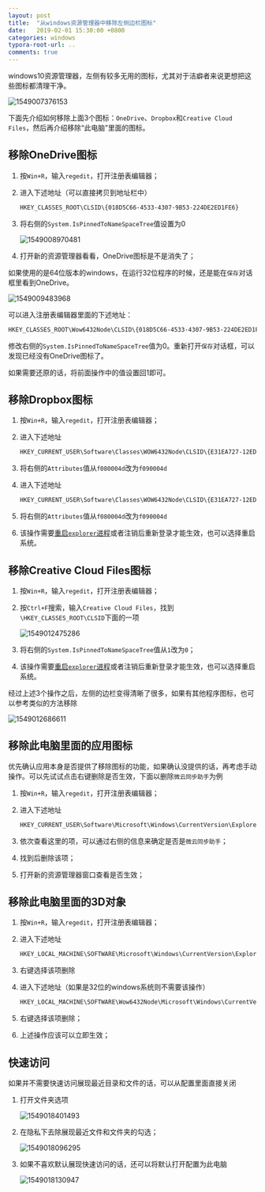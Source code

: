 ```yaml
---
layout: post
title:  "从windows资源管理器中移除左侧边栏图标"
date:   2019-02-01 15:30:00 +0800
categories: windows
typora-root-url: ..
comments: true
---
```


windows10资源管理器，左侧有较多无用的图标，尤其对于洁癖者来说更想把这些图标都清理干净。

![1549007376153](https://pic-1251468582.picsh.myqcloud.com/pic/2021/11/04/0b0d31.png)

下面先介绍如何移除上面3个图标：`OneDrive`、`Dropbox`和`Creative Cloud Files`，然后再介绍移除“此电脑”里面的图标。

## 移除OneDrive图标

1. 按`Win+R`，输入`regedit`，打开注册表编辑器；

2. 进入下述地址（可以直接拷贝到地址栏中）

   ```bash
   HKEY_CLASSES_ROOT\CLSID\{018D5C66-4533-4307-9B53-224DE2ED1FE6}
   ```

3. 将右侧的`System.IsPinnedToNameSpaceTree`值设置为0

   ![1549008970481](https://pic-1251468582.picsh.myqcloud.com/pic/2021/11/04/a30ad4.png)

4. 打开新的资源管理器看看，OneDrive图标是不是消失了；

如果使用的是64位版本的windows，在运行32位程序的时候，还是能在`保存`对话框里看到OneDrive。

![1549009483968](https://pic-1251468582.picsh.myqcloud.com/pic/2021/11/04/83d49e.png)

可以进入注册表编辑器里面的下述地址：

```bash
HKEY_CLASSES_ROOT\Wow6432Node\CLSID\{018D5C66-4533-4307-9B53-224DE2ED1FE6}
```

修改右侧的`System.IsPinnedToNameSpaceTree`值为0。重新打开`保存`对话框，可以发现已经没有OneDrive图标了。

如果需要还原的话，将前面操作中的值设置回1即可。

## 移除Dropbox图标

1. 按`Win+R`，输入`regedit`，打开注册表编辑器；

2. 进入下述地址

   ```bash
   HKEY_CURRENT_USER\Software\Classes\WOW6432Node\CLSID\{E31EA727-12ED-4702-820C-4B6445F28E1A}\ShellFolder
   ```

3. 将右侧的`Attributes`值从`f080004d`改为`f090004d`

4. 进入下述地址

   ```bash
   HKEY_CURRENT_USER\Software\Classes\WOW6432Node\CLSID\{E31EA727-12ED-4702-820C-4B6445F28E1A}\ShellFolder
   ```

5. 将右侧的`Attributes`值从`f080004d`改为`f090004d`
6. 该操作需要[重启`explorer`进程](https://www.winhelponline.com/blog/exit-explorer-restart-windows-10-8/)或者注销后重新登录才能生效，也可以选择重启系统。

## 移除Creative Cloud Files图标

1. 按`Win+R`，输入`regedit`，打开注册表编辑器；

2. 按`Ctrl+F`搜索，输入`Creative Cloud Files`，找到`\HKEY_CLASSES_ROOT\CLSID`下面的一项

   ![1549012475286](https://pic-1251468582.picsh.myqcloud.com/pic/2021/11/04/f0e4e3.png)

3. 将右侧的`System.IsPinnedToNameSpaceTree`值从`1`改为`0`；

4. 该操作需要[重启`explorer`进程](https://www.winhelponline.com/blog/exit-explorer-restart-windows-10-8/)或者注销后重新登录才能生效，也可以选择重启系统。

经过上述3个操作之后，左侧的边栏变得清晰了很多，如果有其他程序图标，也可以参考类似的方法移除

![1549012686611](https://pic-1251468582.picsh.myqcloud.com/pic/2021/11/04/9f3e82.png)

## 移除此电脑里面的应用图标

优先确认应用本身是否提供了移除图标的功能，如果确认没提供的话，再考虑手动操作。可以先试试点击右键删除是否生效，下面以删除`微云同步助手`为例

1. 按`Win+R`，输入`regedit`，打开注册表编辑器；

2. 进入下述地址

   ```bash
   HKEY_CURRENT_USER\Software\Microsoft\Windows\CurrentVersion\Explorer\MyComputer\NameSpace
   ```

3. 依次查看这里的项，可以通过右侧的信息来确定是否是`微云同步助手`；

4. 找到后删除该项；

5. 打开新的资源管理器窗口查看是否生效；

## 移除此电脑里面的3D对象

1. 按`Win+R`，输入`regedit`，打开注册表编辑器；

2. 进入下述地址

   ```bash
   HKEY_LOCAL_MACHINE\SOFTWARE\Microsoft\Windows\CurrentVersion\Explorer\MyComputer\NameSpace\{0DB7E03F-FC29-4DC6-9020-FF41B59E513A}
   ```

3. 右键选择该项删除

4. 进入下述地址（如果是32位的windows系统则不需要该操作）

   ```bash
   HKEY_LOCAL_MACHINE\SOFTWARE\Wow6432Node\Microsoft\Windows\CurrentVersion\Explorer\MyComputer\NameSpace\{0DB7E03F-FC29-4DC6-9020-FF41B59E513A}
   ```

5. 右键选择该项删除；

6. 上述操作应该可以立即生效；

## 快速访问

如果并不需要快速访问展现最近目录和文件的话，可以从配置里面直接关闭

1. 打开文件夹选项

   ![1549018401493](https://pic-1251468582.picsh.myqcloud.com/pic/2021/11/04/0a99da.png)

2. 在隐私下去除展现最近文件和文件夹的勾选；

   ![1549018096295](https://pic-1251468582.picsh.myqcloud.com/pic/2021/11/04/b3ea05.png)

3. 如果不喜欢默认展现快速访问的话，还可以将默认打开配置为此电脑

   ![1549018130947](https://pic-1251468582.picsh.myqcloud.com/pic/2021/11/04/210175.png)
